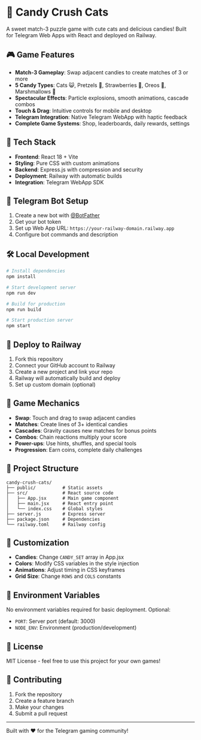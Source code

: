 # 🍬 Candy Crush Cats

A sweet match-3 puzzle game with cute cats and delicious candies! Built for Telegram Web Apps with React and deployed on Railway.

## 🎮 Game Features

- **Match-3 Gameplay**: Swap adjacent candies to create matches of 3 or more
- **5 Candy Types**: Cats 😺, Pretzels 🥨, Strawberries 🍓, Oreos 🍪, Marshmallows 🍡
- **Spectacular Effects**: Particle explosions, smooth animations, cascade combos
- **Touch & Drag**: Intuitive controls for mobile and desktop
- **Telegram Integration**: Native Telegram WebApp with haptic feedback
- **Complete Game Systems**: Shop, leaderboards, daily rewards, settings

## 🚀 Tech Stack

- **Frontend**: React 18 + Vite
- **Styling**: Pure CSS with custom animations
- **Backend**: Express.js with compression and security
- **Deployment**: Railway with automatic builds
- **Integration**: Telegram WebApp SDK

## 📱 Telegram Bot Setup

1. Create a new bot with [@BotFather](https://t.me/botfather)
2. Get your bot token
3. Set up Web App URL: `https://your-railway-domain.railway.app`
4. Configure bot commands and description

## 🛠 Local Development

```bash
# Install dependencies
npm install

# Start development server
npm run dev

# Build for production
npm run build

# Start production server
npm start
```

## 🚢 Deploy to Railway

1. Fork this repository
2. Connect your GitHub account to Railway
3. Create a new project and link your repo
4. Railway will automatically build and deploy
5. Set up custom domain (optional)

## 🎯 Game Mechanics

- **Swap**: Touch and drag to swap adjacent candies
- **Matches**: Create lines of 3+ identical candies
- **Cascades**: Gravity causes new matches for bonus points
- **Combos**: Chain reactions multiply your score
- **Power-ups**: Use hints, shuffles, and special tools
- **Progression**: Earn coins, complete daily challenges

## 📂 Project Structure

```
candy-crush-cats/
├── public/          # Static assets
├── src/             # React source code
│   ├── App.jsx      # Main game component
│   ├── main.jsx     # React entry point
│   └── index.css    # Global styles
├── server.js        # Express server
├── package.json     # Dependencies
└── railway.toml     # Railway config
```

## 🎨 Customization

- **Candies**: Change `CANDY_SET` array in App.jsx
- **Colors**: Modify CSS variables in the style injection
- **Animations**: Adjust timing in CSS keyframes
- **Grid Size**: Change `ROWS` and `COLS` constants

## 🔧 Environment Variables

No environment variables required for basic deployment. Optional:

- `PORT`: Server port (default: 3000)
- `NODE_ENV`: Environment (production/development)

## 📄 License

MIT License - feel free to use this project for your own games!

## 🤝 Contributing

1. Fork the repository
2. Create a feature branch
3. Make your changes
4. Submit a pull request

---

Built with ❤️ for the Telegram gaming community!
